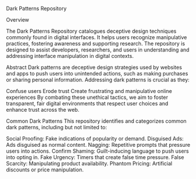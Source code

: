 Dark Patterns Repository

Overview

The Dark Patterns Repository catalogues deceptive design techniques commonly found in digital interfaces. It helps users recognize manipulative practices, fostering awareness and supporting research. The repository is designed to assist developers, researchers, and users in understanding and addressing interface manipulation in digital contexts.

Abstract
Dark patterns are deceptive design strategies used by websites and apps to push users into unintended actions, such as making purchases or sharing personal information. Addressing dark patterns is crucial as they:

Confuse users
Erode trust
Create frustrating and manipulative online experiences
By combating these unethical tactics, we aim to foster transparent, fair digital environments that respect user choices and enhance trust across the web.

Common Dark Patterns
This repository identifies and categorizes common dark patterns, including but not limited to:

Social Proofing: Fake indications of popularity or demand.
Disguised Ads: Ads disguised as normal content.
Nagging: Repetitive prompts that pressure users into actions.
Confirm Shaming: Guilt-inducing language to push users into opting in.
Fake Urgency: Timers that create false time pressure.
False Scarcity: Manipulating product availability.
Phantom Pricing: Artificial discounts or price manipulation.